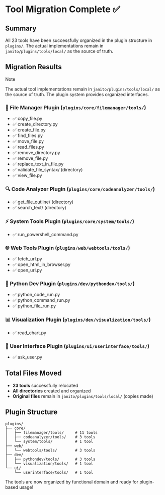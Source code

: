 # Tool Migration Complete ✅

## Summary

All 23 tools have been successfully organized in the plugin structure in `plugins/`. The actual implementations remain in `janito/plugins/tools/local/` as the source of truth.

## Migration Results

> [!NOTE]
> The actual tool implementations remain in `janito/plugins/tools/local/` as the source of truth. The plugin system provides organized interfaces.

### 📁 File Manager Plugin (`plugins/core/filemanager/tools/`)

- ✅ copy_file.py
- ✅ create_directory.py  
- ✅ create_file.py
- ✅ find_files.py
- ✅ move_file.py
- ✅ read_files.py
- ✅ remove_directory.py
- ✅ remove_file.py
- ✅ replace_text_in_file.py
- ✅ validate_file_syntax/ (directory)
- ✅ view_file.py

### 🔍 Code Analyzer Plugin (`plugins/core/codeanalyzer/tools/`)

- ✅ get_file_outline/ (directory)
- ✅ search_text/ (directory)

### ⚡ System Tools Plugin (`plugins/core/system/tools/`)

- ✅ run_powershell_command.py

### 🌐 Web Tools Plugin (`plugins/web/webtools/tools/`)
- ✅ fetch_url.py
- ✅ open_html_in_browser.py
- ✅ open_url.py

### 🐍 Python Dev Plugin (`plugins/dev/pythondev/tools/`)
- ✅ python_code_run.py
- ✅ python_command_run.py
- ✅ python_file_run.py

### 📊 Visualization Plugin (`plugins/dev/visualization/tools/`)
- ✅ read_chart.py

### 💬 User Interface Plugin (`plugins/ui/userinterface/tools/`)
- ✅ ask_user.py

## Total Files Moved
- **23 tools** successfully relocated
- **All directories** created and organized
- **Original files** remain in `janito/plugins/tools/local/` (copies made)

## Plugin Structure

```
plugins/
├── core/
│   ├── filemanager/tools/     # 11 tools
│   ├── codeanalyzer/tools/    # 3 tools  
│   └── system/tools/          # 1 tool
├── web/
│   └── webtools/tools/        # 3 tools
├── dev/
│   ├── pythondev/tools/       # 3 tools
│   └── visualization/tools/   # 1 tool
└── ui/
    └── userinterface/tools/   # 1 tool
```

The tools are now organized by functional domain and ready for plugin-based usage!